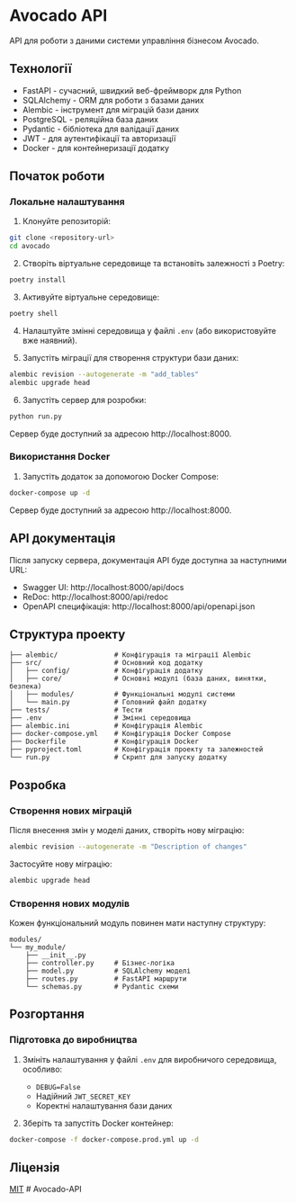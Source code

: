 # Avocado API

API для роботи з даними системи управління бізнесом Avocado.

## Технології

- FastAPI - сучасний, швидкий веб-фреймворк для Python
- SQLAlchemy - ORM для роботи з базами даних
- Alembic - інструмент для міграцій бази даних
- PostgreSQL - реляційна база даних
- Pydantic - бібліотека для валідації даних
- JWT - для аутентифікації та авторизації
- Docker - для контейнеризації додатку

## Початок роботи

### Локальне налаштування

1. Клонуйте репозиторій:
```bash
git clone <repository-url>
cd avocado
```

2. Створіть віртуальне середовище та встановіть залежності з Poetry:
```bash
poetry install
```

3. Активуйте віртуальне середовище:
```bash
poetry shell
```

4. Налаштуйте змінні середовища у файлі `.env` (або використовуйте вже наявний).



5. Запустіть міграції для створення структури бази даних:
```bash
alembic revision --autogenerate -m "add_tables"
alembic upgrade head
```

6. Запустіть сервер для розробки:
```bash
python run.py
```

Сервер буде доступний за адресою http://localhost:8000.

### Використання Docker

1. Запустіть додаток за допомогою Docker Compose:
```bash
docker-compose up -d
```

Сервер буде доступний за адресою http://localhost:8000.

## API документація

Після запуску сервера, документація API буде доступна за наступними URL:

- Swagger UI: http://localhost:8000/api/docs
- ReDoc: http://localhost:8000/api/redoc
- OpenAPI специфікація: http://localhost:8000/api/openapi.json

## Структура проекту

```
├── alembic/              # Конфігурація та міграції Alembic
├── src/                  # Основний код додатку
│   ├── config/           # Конфігурація додатку
│   ├── core/             # Основні модулі (база даних, винятки, безпека)
│   ├── modules/          # Функціональні модулі системи
│   └── main.py           # Головний файл додатку
├── tests/                # Тести
├── .env                  # Змінні середовища
├── alembic.ini           # Конфігурація Alembic
├── docker-compose.yml    # Конфігурація Docker Compose
├── Dockerfile            # Конфігурація Docker
├── pyproject.toml        # Конфігурація проекту та залежностей
└── run.py                # Скрипт для запуску додатку
```

## Розробка

### Створення нових міграцій

Після внесення змін у моделі даних, створіть нову міграцію:

```bash
alembic revision --autogenerate -m "Description of changes"
```

Застосуйте нову міграцію:

```bash
alembic upgrade head
```

### Створення нових модулів

Кожен функціональний модуль повинен мати наступну структуру:

```
modules/
└── my_module/
    ├── __init__.py
    ├── controller.py     # Бізнес-логіка
    ├── model.py          # SQLAlchemy моделі
    ├── routes.py         # FastAPI маршрути
    └── schemas.py        # Pydantic схеми
```

## Розгортання

### Підготовка до виробництва

1. Змініть налаштування у файлі `.env` для виробничого середовища, особливо:
   - `DEBUG=False`
   - Надійний `JWT_SECRET_KEY`
   - Коректні налаштування бази даних

2. Зберіть та запустіть Docker контейнер:
```bash
docker-compose -f docker-compose.prod.yml up -d
```

## Ліцензія

[MIT](LICENSE)
#   A v o c a d o - A P I  
 